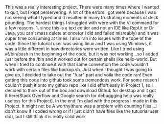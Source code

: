 This was a really interesting project. There were many times where I wanted to quit, but I kept perservering. A lot of the errors I got were because I was not seeing what I typed and it resulted in many frustrating moments of desk pounding. The hardest things I struggled with were with the Vi command for a few reasons. 1. since this is a text editior and not an IDE like Repl.it or Dr Java, you can't mass delete at once(or I did and failed misreably) and it was super time consuming at times. I also ran into issues with the tope of the code. Since the tutorial user was using linux and I was using Windows, it was a little different in how directories were written. Like I tried using #!/bin/bash in the beginning of the code, but it was not working...so I added /usr before the /bin and it worked out for certain shells like hello-world. But when I tried to continue it with that same convention the code wouldn't work with certain files like backup.sh. Just when I thought I was going to give up, I decided to take out the "/usr" part and voila the code ran! Even getting this code into github took some tremendous work. For some reason I couldn't push it onto my github repo like I did effortlessly in Project 1, so I decided to think out of the box and download Github for desktop and it got it here(Stack Overflow and Google search for debuggging help was really useless for this Project). In the end I'm glad with the progress I made in this Project. It might not be A worthy(there was a problem with counting files....I don't know if I coded wrong or if I just didn't have files like the tutuorial user did), but I still think it is really solid work

